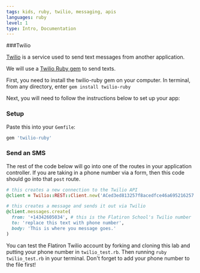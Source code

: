 ```yaml
---
tags: kids, ruby, twilio, messaging, apis
languages: ruby
level: 1
type: Intro, Documentation
---
```


###Twilio

[Twilio](https://www.twilio.com/) is a service used to send text messages from another application.

We will use a [Twilio Ruby gem](https://github.com/twilio/twilio-ruby) to send texts.

First, you need to install the twilio-ruby gem on your computer. In terminal, from any directory, enter `gem install twilio-ruby`

Next, you will need to follow the instructions below to set up your app:

### Setup

Paste this into your `Gemfile`:
``` ruby
gem 'twilio-ruby'
```

### Send an SMS

The rest of the code below will go into one of the routes in your application controller. If you are taking in a phone number via a form, then this code should go into that `post` route.

``` ruby
# this creates a new connection to the Twilio API
@client = Twilio::REST::Client.new('ACed3ed813257f8acedfce46a695216257','cb1dd832eda91ea39319fe6827f1650b')

# this creates a message and sends it out via Twilio
@client.messages.create(
  from: '+14342605034', # this is the Flatiron School's Twilio number
  to: 'replace this text with phone number',
  body: 'This is where you message goes.'
)
```

You can test the Flatiron Twilio account by forking and cloning this lab and putting your phone number in `twilio_test.rb`. Then running `ruby twilio_test.rb` in your terminal. Don't forget to add your phone number to the file first!



